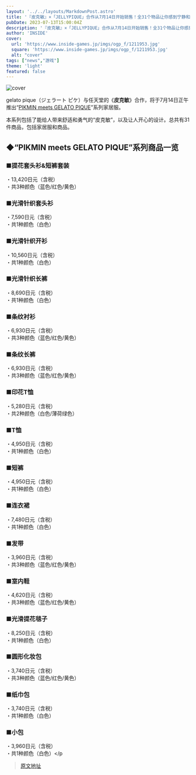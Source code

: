 ```yaml
---
layout: '../../layouts/MarkdownPost.astro'
title: '『皮克敏』×「JELLYPIQUE」合作从7月14日开始销售！全31个物品让你感到宁静和快乐'
pubDate: 2023-07-13T15:00:04Z
description: '『皮克敏』×「JELLYPIQUE」合作从7月14日开始销售！全31个物品让你感到宁静和快乐'
author: 'INSIDE'
cover:
  url: 'https://www.inside-games.jp/imgs/ogp_f/1211953.jpg'
  square: 'https://www.inside-games.jp/imgs/ogp_f/1211953.jpg'
  alt: "cover"
tags: ["news","游戏"]
theme: 'light'
featured: false
---
```


![cover](https://www.inside-games.jp/imgs/ogp_f/1211953.jpg)

gelato pique（ジェラート ピケ）与任天堂的《<b>皮克敏</b>》合作，将于7月14日正午推出“<a target="_blank" rel="noopener noreferrer nofollow" href="https://gelatopique.com/Form/Product/ProductList.aspx?shop=0&amp;pgi=GP230628PikminALL">PIKMIN meets GELATO PIQUE</a>”系列家居服。</p><p>本系列包括了能给人带来舒适和勇气的“皮克敏”，以及让人开心的设计。总共有31件商品，包括家居服和商品。</p><h2 id="">◆“PIKMIN meets GELATO PIQUE”系列商品一览</h2><h3 id="">■提花套头衫&amp;短裤套装</h3><p>・13,420日元（含税）<br>・共3种颜色（蓝色/红色/黄色）</p><h3 id="">■光滑针织套头衫</h3><p>・7,590日元（含税）<br>・共1种颜色（白色）</p><h3 id="">■光滑针织开衫</h3><p>・10,560日元（含税）<br>・共1种颜色（白色）</p><h3 id="">■光滑针织长裤</h3><p>・8,690日元（含税）<br>・共1种颜色（白色）</p><h3 id="">■条纹衬衫</h3><p>・6,930日元（含税）<br>・共3种颜色（蓝色/红色/黄色）</p><h3 id="">■条纹长裤</h3><p>・6,930日元（含税）<br>・共3种颜色（蓝色/红色/黄色）</p><h3 id="">■印花T恤</h3><p>・5,280日元（含税）<br>・共2种颜色（白色/薄荷绿色）</p><h3 id="">■T恤</h3><p>・4,950日元（含税）<br>・共1种颜色（白色）</p><h3 id="">■短裤</h3><p>・4,950日元（含税）<br>・共1种颜色（白色）</p><h3 id="">■连衣裙</h3><p>・7,480日元（含税）<br>・共1种颜色（白色）</p><h3 id="">■发带</h3><p>・3,960日元（含税）<br>・共3种颜色（蓝色/红色/黄色）</p><h3 id="">■室内鞋</h3><p>・4,620日元（含税）<br>・共3种颜色（蓝色/红色/黄色）</p><h3 id="">■光滑提花毯子</h3><p>・8,250日元（含税）<br>・共1种颜色（白色）</p><h3 id="">■圆形化妆包</h3><p>・3,740日元（含税）<br>・共3种颜色（蓝色/红色/黄色）</p><h3 id="">■纸巾包</h3><p>・3,740日元（含税）<br>・共1种颜色（白色）</p><h3 id="">■小包</h3><p>・3,960日元（含税）<br>・共1种颜色（白色）</p

>[原文地址](https://www.inside-games.jp/article/2023/07/14/147182.html)  